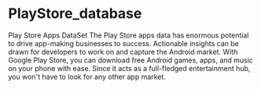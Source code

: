 # PlayStore_database
Play Store Apps DataSet
The Play Store apps data has enormous potential to drive app-making businesses to success. Actionable insights can be drawn for developers to work on and capture the Android market.
With Google Play Store, you can download free Android games, apps, and music on your phone with ease. Since it acts as a full-fledged entertainment hub, you won't have to look for any other app market.
